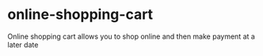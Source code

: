 # online-shopping-cart
Online shopping cart allows you to shop online and then make payment at a later date
